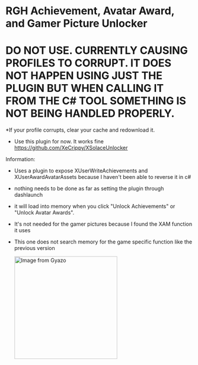 # RGH Achievement, Avatar Award, and Gamer Picture Unlocker

# DO NOT USE. CURRENTLY CAUSING PROFILES TO CORRUPT. IT DOES NOT HAPPEN USING JUST THE PLUGIN BUT WHEN CALLING IT FROM THE C# TOOL SOMETHING IS NOT BEING HANDLED PROPERLY.

*If your profile corrupts, clear your cache and redownload it. 
* Use this plugin for now. It works fine https://github.com/XeCrippy/XSolaceUnlocker

Information:
* Uses a plugin to expose XUserWriteAchievements and XUserAwardAvatarAssets because I haven't been able to reverse it in c#
* nothing needs to be done as far as setting the plugin through dashlaunch
* it will load into memory when you click "Unlock Achievements" or "Unlock Avatar Awards".
* It's not needed for the gamer pictures because I found the XAM function it uses
* This one does not search memory for the game specific function like the previous version

  <a href="https://gyazo.com/c5c4e8ab599a3f254ff80cf9f26f199c"><img src="https://i.gyazo.com/c5c4e8ab599a3f254ff80cf9f26f199c.png" alt="Image from Gyazo" width="277"/></a>
